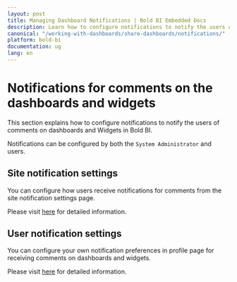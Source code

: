 ```yaml
---
layout: post
title: Managing Dashboard Notifications | Bold BI Embedded Docs
description: Learn how to configure notifications to notify the users of comments on dashboards and widgets in Bold BI Embedded.
canonical: "/working-with-dashboards/share-dashboards/notifications/"
platform: bold-bi
documentation: ug
lang: en
---
```


# Notifications for comments on the dashboards and widgets

This section explains how to configure notifications to notify the users of comments on dashboards and Widgets in Bold BI.

Notifications can be configured by both the `System Administrator` and users.

## Site notification settings

You can configure how users receive notifications for comments from the site notification settings page.

Please visit [here](/site-administration/notification-settings/) for detailed information.

## User notification settings

You can configure your own notification preferences in profile page for receiving comments on dashboards and widgets.

Please visit [here](/managing-resources/user-profile/#notifications) for detailed information.
